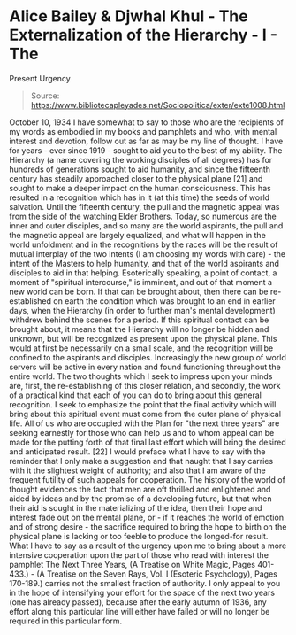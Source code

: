 # Alice Bailey & Djwhal Khul - The Externalization of the Hierarchy - I - The
Present Urgency

> Source: https://www.bibliotecapleyades.net/Sociopolitica/exter/exte1008.html

October 10, 1934
I have somewhat to say to those who are the recipients of my words as embodied in my books and pamphlets and who, with mental interest and devotion, follow out as far as may be my line of thought.
I have for years - ever since 1919 - sought to aid you to the best of my ability. The Hierarchy (a name covering the working disciples of all degrees) has for hundreds of generations sought to aid humanity, and since the fifteenth century has steadily approached closer to the physical plane [21] and sought to make a deeper impact on the human consciousness. This has resulted in a recognition which has in it (at this time) the seeds of world salvation. Until the fifteenth century, the pull and the magnetic appeal was from the side of the watching Elder Brothers. Today, so numerous are the inner and outer disciples, and so many are the world aspirants, the pull and the magnetic appeal are largely equalized, and what will happen in the world unfoldment and in the recognitions by the races will be the result of mutual interplay of the two intents (I am choosing my words with care) - the intent of the Masters to help humanity, and that of the world aspirants and disciples to aid in that helping.
Esoterically speaking, a point of contact, a moment of "spiritual intercourse," is imminent, and out of that moment a new world can be born.
If that can be brought about, then there can be re-established on earth the condition which was brought to an end in earlier days, when the Hierarchy (in order to further man's mental development) withdrew behind the scenes for a period. If this spiritual contact can be brought about, it means that the Hierarchy will no longer be hidden and unknown, but will be recognized as present upon the physical plane. This would at first be necessarily on a small scale, and the recognition will be confined to the aspirants and disciples. Increasingly the new group of world servers will be active in every nation and found functioning throughout the entire world.
The two thoughts which I seek to impress upon your minds are, first, the re-establishing of this closer relation, and secondly, the work of a practical kind that each of you can do to bring about this general recognition. I seek to emphasize the point that the final activity which will bring about this spiritual event must come from the outer plane of physical life. All of us who are occupied with the Plan for "the next three years" are seeking earnestly for those who can help us and to whom appeal can be made for the putting forth of that final last effort which will bring the desired and anticipated result. [22]
I would preface what I have to say with the reminder that I only make a suggestion and that naught that I say carries with it the slightest weight of authority; and also that I am aware of the frequent futility of such appeals for cooperation. The history of the world of thought evidences the fact that men are oft thrilled and enlightened and aided by ideas and by the promise of a developing future, but that when their aid is sought in the materializing of the idea, then their hope and interest fade out on the mental plane, or - if it reaches the world of emotion and of strong desire - the sacrifice required to bring the hope to birth on the physical plane is lacking or too feeble to produce the longed-for result.
What I have to say as a result of the urgency upon me to bring about a more intensive cooperation upon the part of those who read with interest the pamphlet The Next Three Years, (A Treatise on White Magic, Pages 401-433.) - (A Treatise on the Seven Rays, Vol. I (Esoteric Psychology), Pages 170-189.) carries not the smallest fraction of authority. I only appeal to you in the hope of intensifying your effort for the space of the next two years (one has already passed), because after the early autumn of 1936, any effort along this particular line will either have failed or will no longer be required in this particular form.
